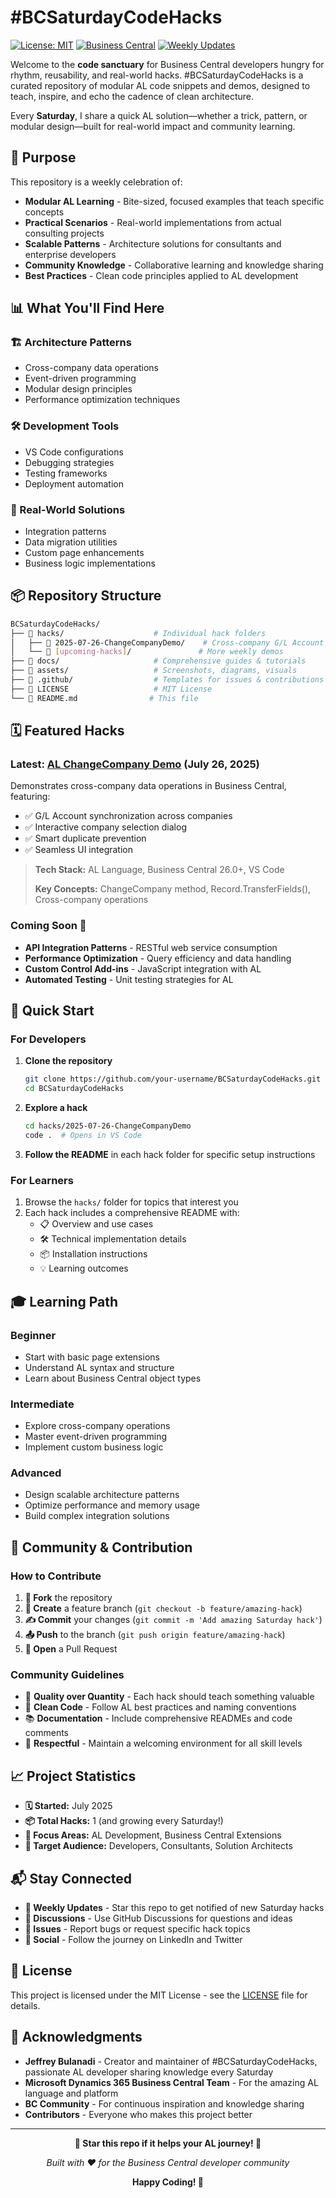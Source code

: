 # #BCSaturdayCodeHacks

[![License: MIT](https://img.shields.io/badge/License-MIT-yellow.svg)](LICENSE)
[![Business Central](https://img.shields.io/badge/Business%20Central-AL%20Language-blue.svg)](https://docs.microsoft.com/en-us/dynamics365/business-central/dev-itpro/developer/)
[![Weekly Updates](https://img.shields.io/badge/Updates-Every%20Saturday-green.svg)](#)

Welcome to the **code sanctuary** for Business Central developers hungry for rhythm, reusability, and real-world hacks. #BCSaturdayCodeHacks is a curated repository of modular AL code snippets and demos, designed to teach, inspire, and echo the cadence of clean architecture.

Every **Saturday**, I share a quick AL solution—whether a trick, pattern, or modular design—built for real-world impact and community learning.

## 🎯 Purpose

This repository is a weekly celebration of:

- **Modular AL Learning** - Bite-sized, focused examples that teach specific concepts
- **Practical Scenarios** - Real-world implementations from actual consulting projects
- **Scalable Patterns** - Architecture solutions for consultants and enterprise developers
- **Community Knowledge** - Collaborative learning and knowledge sharing
- **Best Practices** - Clean code principles applied to AL development

## 📊 What You'll Find Here

### 🏗️ Architecture Patterns
- Cross-company data operations
- Event-driven programming
- Modular design principles
- Performance optimization techniques

### 🛠️ Development Tools
- VS Code configurations
- Debugging strategies
- Testing frameworks
- Deployment automation

### 🔧 Real-World Solutions
- Integration patterns
- Data migration utilities
- Custom page enhancements
- Business logic implementations

## 📦 Repository Structure

```bash
BCSaturdayCodeHacks/
├── 📁 hacks/                    # Individual hack folders
│   ├── 📁 2025-07-26-ChangeCompanyDemo/    # Cross-company G/L Account sync
│   └── 📁 [upcoming-hacks]/               # More weekly demos
├── 📁 docs/                     # Comprehensive guides & tutorials
├── 📁 assets/                   # Screenshots, diagrams, visuals
├── 📁 .github/                  # Templates for issues & contributions
├── 📄 LICENSE                   # MIT License
└── 📄 README.md                # This file
```

## 🗓️ Featured Hacks

### Latest: [AL ChangeCompany Demo](hacks/2025-07-26-ChangeCompanyDemo/) **(July 26, 2025)**
Demonstrates cross-company data operations in Business Central, featuring:
- ✅ G/L Account synchronization across companies
- ✅ Interactive company selection dialog
- ✅ Smart duplicate prevention
- ✅ Seamless UI integration

> **Tech Stack:** AL Language, Business Central 26.0+, VS Code
> 
> **Key Concepts:** ChangeCompany method, Record.TransferFields(), Cross-company operations

### Coming Soon 🔮
- **API Integration Patterns** - RESTful web service consumption
- **Performance Optimization** - Query efficiency and data handling
- **Custom Control Add-ins** - JavaScript integration with AL
- **Automated Testing** - Unit testing strategies for AL

## 🚀 Quick Start

### For Developers
1. **Clone the repository**
   ```bash
   git clone https://github.com/your-username/BCSaturdayCodeHacks.git
   cd BCSaturdayCodeHacks
   ```

2. **Explore a hack**
   ```bash
   cd hacks/2025-07-26-ChangeCompanyDemo
   code .  # Opens in VS Code
   ```

3. **Follow the README** in each hack folder for specific setup instructions

### For Learners
1. Browse the `hacks/` folder for topics that interest you
2. Each hack includes a comprehensive README with:
   - 📋 Overview and use cases
   - 🛠️ Technical implementation details
   - 📦 Installation instructions
   - 💡 Learning outcomes

## 🎓 Learning Path

### Beginner
- Start with basic page extensions
- Understand AL syntax and structure
- Learn about Business Central object types

### Intermediate
- Explore cross-company operations
- Master event-driven programming
- Implement custom business logic

### Advanced
- Design scalable architecture patterns
- Optimize performance and memory usage
- Build complex integration solutions

## 🤝 Community & Contribution

### How to Contribute
1. **🍴 Fork** the repository
2. **🌟 Create** a feature branch (`git checkout -b feature/amazing-hack`)
3. **✍️ Commit** your changes (`git commit -m 'Add amazing Saturday hack'`)
4. **📤 Push** to the branch (`git push origin feature/amazing-hack`)
5. **🔄 Open** a Pull Request

### Community Guidelines
- 📝 **Quality over Quantity** - Each hack should teach something valuable
- 🧹 **Clean Code** - Follow AL best practices and naming conventions
- 📚 **Documentation** - Include comprehensive READMEs and code comments
- 🤝 **Respectful** - Maintain a welcoming environment for all skill levels

## 📈 Project Statistics

- **🗓️ Started:** July 2025
- **📦 Total Hacks:** 1 (and growing every Saturday!)
- **🎯 Focus Areas:** AL Development, Business Central Extensions
- **👥 Target Audience:** Developers, Consultants, Solution Architects

## 📬 Stay Connected

- **📧 Weekly Updates** - Star this repo to get notified of new Saturday hacks
- **💬 Discussions** - Use GitHub Discussions for questions and ideas
- **🐛 Issues** - Report bugs or request specific hack topics
- **🔗 Social** - Follow the journey on LinkedIn and Twitter

## 📄 License

This project is licensed under the MIT License - see the [LICENSE](LICENSE) file for details.

## 🙏 Acknowledgments

- **Jeffrey Bulanadi** - Creator and maintainer of #BCSaturdayCodeHacks, passionate AL developer sharing knowledge every Saturday
- **Microsoft Dynamics 365 Business Central Team** - For the amazing AL language and platform
- **BC Community** - For continuous inspiration and knowledge sharing
- **Contributors** - Everyone who makes this project better

---

<div align="center">

**🌟 Star this repo if it helps your AL journey! 🌟**

*Built with ❤️ for the Business Central developer community*

**Happy Coding! 🚀**

</div>
